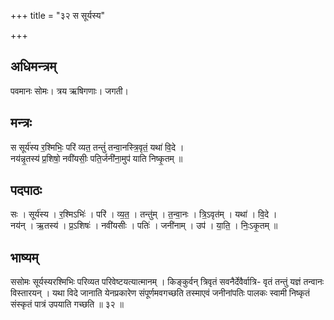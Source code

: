 +++
title = "३२ स सूर्यस्य"

+++
## अधिमन्त्रम्
पवमानः सोमः। त्रय ऋषिगणाः। जगती।

## मन्त्रः
स सूर्य॑स्य र॒श्मिभिः॒ परि॑ व्यत॒ तन्तुं॑ तन्वा॒नस्त्रि॒वृतं॒ यथा॑ वि॒दे ।  
नय॑न्नृ॒तस्य॑ प्र॒शिषो॒ नवी॑यसीः॒ पति॒र्जनी॑ना॒मुप॑ याति निष्कृ॒तम् ॥

## पदपाठः
सः । सूर्य॑स्य । र॒श्मिऽभिः॑ । परि॑ । व्य॒त॒ । तन्तु॑म् । त॒न्वा॒नः । त्रि॒ऽवृत॑म् । यथा॑ । वि॒दे ।  
नय॑न् । ऋ॒तस्य॑ । प्र॒ऽशिषः॑ । नवी॑यसीः । पतिः॑ । जनी॑नाम् । उप॑ । या॒ति॒ । निः॒ऽकृ॒तम् ॥

## भाष्यम्
ससोमः सूर्यस्यरश्मिभिः परिव्यत परिवेष्टयत्यात्मानम् । किङ्कुर्वन् त्रिवृतं सवनैर्देवैर्वात्रि- वृतं तन्तुं यज्ञं तन्वानः विस्तारयन् । यथा विदे जानाति येनप्रकारेण संपूर्णमवगच्छति तस्माएवं जनीनांपतिः पालकः स्वामी निष्कृतं संस्कृतं पात्रं उपयाति गच्छति ॥ ३२ ॥